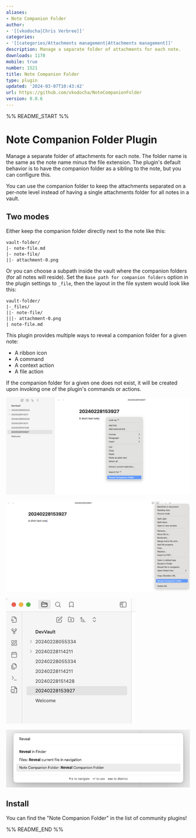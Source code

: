 ```yaml
---
aliases:
- Note Companion Folder
author:
- '[[vkodocha|Chris Verbree]]'
categories:
- '[[categories/Attachments management|Attachments management]]'
description: Manage a separate folder of attachments for each note.
downloads: 1178
mobile: true
number: 1521
title: Note Companion Folder
type: plugin
updated: '2024-03-07T10:43:42'
url: https://github.com/vkodocha/NoteCompanionFolder
version: 0.0.6
---
```


%% README_START %%

# Note Companion Folder Plugin

Manage a separate folder of attachments for each note. The folder name is the same as the note name minus the file extension. The plugin's default behavior is to have the companion folder as a sibling to the note, but you can configure this.

You can use the companion folder to keep the attachments separated on a per-note level instead of having a single attachments folder for all notes in a vault.

## Two modes

Either keep the companion folder directly next to the note like this:

```
vault-folder/
|- note-file.md
|- note-file/
||- attachment-0.png
```

Or you can choose a subpath inside the vault where the companion folders (for all notes will reside). Set the `Base path for companion folders` option in the plugin settings to `_file`, then the layout in the file system would look like this:

```
vault-folder/
|-_files/
||- note-file/
|||- attachment-0.png
| note-file.md
```

This plugin provides multiple ways to reveal a companion folder for a given note:

- A ribbon icon
- A command
- A context action
- A file action 

If the companion folder for a given one does not exist, it will be created upon invoking one of the plugin's commands or actions.

![The context action](https://raw.githubusercontent.com/vkodocha/NoteCompanionFolder/HEAD/documentation/screenshot-0.png)

![The file action](https://raw.githubusercontent.com/vkodocha/NoteCompanionFolder/HEAD/documentation/screenshot-1.png)

![The ribbon icon](https://raw.githubusercontent.com/vkodocha/NoteCompanionFolder/HEAD/documentation/screenshot-2.png)

![The command](https://raw.githubusercontent.com/vkodocha/NoteCompanionFolder/HEAD/documentation/screenshot-3.png)

## Install

You can find the "Note Companion Folder" in the list of community plugins!

%% README_END %%